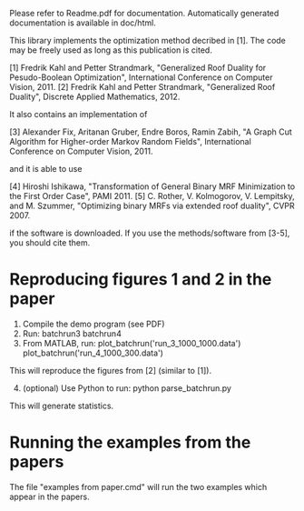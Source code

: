 
Please refer to Readme.pdf for documentation. Automatically generated documentation is available in doc/html.

This library implements the optimization method decribed in [1]. The code may be freely used as long as this publication is cited.

[1] Fredrik Kahl and Petter Strandmark, "Generalized Roof Duality for Pesudo-Boolean Optimization", International Conference on Computer Vision, 2011.
[2] Fredrik Kahl and Petter Strandmark, "Generalized Roof Duality", Discrete Applied Mathematics, 2012.

It also contains an implementation of 

[3] Alexander Fix, Aritanan Gruber, Endre Boros, Ramin Zabih, "A Graph Cut Algorithm for Higher-order Markov Random Fields", International Conference on Computer Vision, 2011.

and it is able to use

[4] Hiroshi Ishikawa, "Transformation of General Binary MRF Minimization to the First Order Case", PAMI 2011.
[5] C. Rother, V. Kolmogorov, V. Lempitsky, and M. Szummer, "Optimizing binary MRFs via extended roof duality", CVPR 2007.

if the software is downloaded. If you use the methods/software from [3-5], you should cite them.

Reproducing figures 1 and 2 in the paper
==========================================
 1. Compile the demo program (see PDF)
 2. Run:
	batchrun3
	batchrun4
 3. From MATLAB, run:
	plot_batchrun('run_3_1000_1000.data')
	plot_batchrun('run_4_1000_300.data')
		
 This will reproduce the figures from [2] (similar to [1]). 
 
 4. (optional) Use Python to run:
	python parse_batchrun.py
		
 This will generate statistics.
 
 
Running the examples from the papers
=====================================
 The file "examples from paper.cmd" will run the two examples
 which appear in the papers. 
 